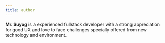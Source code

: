 ```yaml
---
title: author
---
```


**Mr. Suyog** is a experienced fullstack developer with a strong appreciation for good UX and love to face challenges specially offered from new technology and environment.
